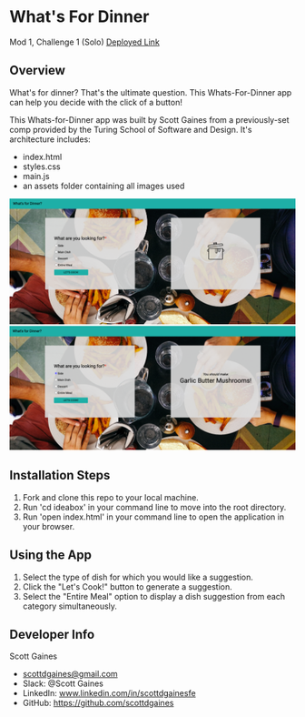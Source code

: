 # What's For Dinner
Mod 1, Challenge 1 (Solo)
[Deployed Link](https://scottdgaines.github.io/whats-for-dinner/)

## Overview
What's for dinner? That's the ultimate question. This Whats-For-Dinner app can help you decide with the click of a button!

This Whats-for-Dinner app was built by Scott Gaines from a previously-set comp provided by the Turing School of Software and Design. It's architecture includes:
* index.html
* styles.css
* main.js
* an assets folder containing all images used

![Preview Image](assets/whats-for-dinner-screenshot.png)
![Preview Image](assets/whats-for-dinner-usability.png)

## Installation Steps

1. Fork and clone this repo to your local machine.
2. Run 'cd ideabox' in your command line to move into the root directory.
3. Run 'open index.html' in your command line to open the application in your browser.

## Using the App

1. Select the type of dish for which you would like a suggestion.
2. Click the "Let's Cook!" button to generate a suggestion.
3. Select the "Entire Meal" option to display a dish suggestion from each category simultaneously.

## Developer Info
Scott Gaines
+ scottdgaines@gmail.com
+ Slack: @Scott Gaines
+ LinkedIn: www.linkedin.com/in/scottdgainesfe
+ GitHub: https://github.com/scottdgaines
